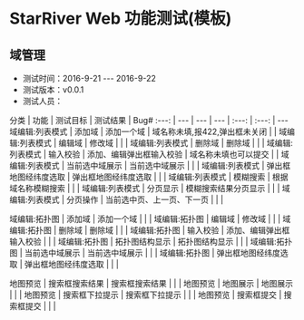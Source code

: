 # StarRiver Web 功能测试(模板)

## 域管理

- 测试时间：2016-9-21 ---  2016-9-22
- 测试版本：v0.0.1
- 测试人员：

分类 | 功能 | 测试目标 | 测试结果 | Bug#
:---: | --- | --- | --- | :---: | :---: | ---
域编辑:列表模式 | 添加域 | 添加一个域 | 域名称未填,报422,弹出框未关闭 |  |
域编辑:列表模式 | 编辑域 | 修改域 |  |  |
域编辑:列表模式 | 删除域 | 删除域 |  |  |
域编辑:列表模式 | 输入校验 | 添加、编辑弹出框输入校验 | 域名称未填也可以提交 |  |
域编辑:列表模式 | 当前选中域展示 | 当前选中域展示 |  |  |
域编辑:列表模式 | 弹出框地图经纬度选取 | 弹出框地图经纬度选取 |  |  |
域编辑:列表模式 | 模糊搜索 | 根据域名称模糊搜索 |  |  |
域编辑:列表模式 | 分页显示 | 模糊搜索结果分页显示 |  |  |
域编辑:列表模式 | 分页操作 | 当前选中页、上一页、下一页 |  |  |

域编辑:拓扑图 | 添加域 | 添加一个域 |  |  |
域编辑:拓扑图 | 编辑域 | 修改域 |  |  |
域编辑:拓扑图 | 删除域 | 删除域 |  |  |
域编辑:拓扑图 | 输入校验 | 添加、编辑弹出框输入校验 |  |  |
域编辑:拓扑图 | 拓扑图结构显示 | 拓扑图结构显示 |  |  |
域编辑:拓扑图 | 当前选中域展示 | 当前选中域展示 |  |  |
域编辑:拓扑图 | 弹出框地图经纬度选取 | 弹出框地图经纬度选取 |  |  |

地图预览 | 搜索框搜索结果 | 搜索框搜索结果 |  |  |
地图预览 | 地图展示 | 地图展示 |  |  |
地图预览 | 搜索框下拉提示 | 搜索框下拉提示 |  |  |
地图预览 | 搜索框提交 | 搜索框提交 |  |  |
